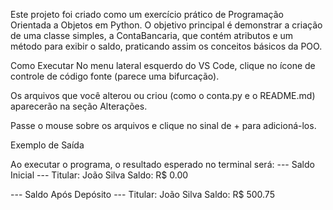Este projeto foi criado como um exercício prático de Programação Orientada a Objetos em Python. O objetivo principal é demonstrar a criação de uma classe simples, a ContaBancaria, que contém atributos e um método para exibir o saldo, praticando assim os conceitos básicos da POO.

Como Executar No menu lateral esquerdo do VS Code, clique no ícone de controle de código fonte (parece uma bifurcação).

Os arquivos que você alterou ou criou (como o conta.py e o README.md) aparecerão na seção Alterações.

Passe o mouse sobre os arquivos e clique no sinal de + para adicioná-los.

Exemplo de Saída

Ao executar o programa, o resultado esperado no terminal será: --- Saldo Inicial --- Titular: João Silva Saldo: R$ 0.00

--- Saldo Após Depósito --- Titular: João Silva Saldo: R$ 500.75
